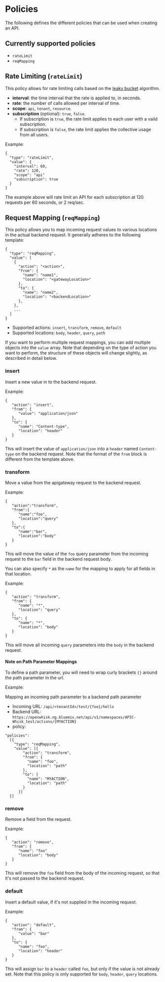 Policies
==============
The following defines the different policies that can be used when creating an API. 

## Currently supported policies
- `rateLimit`
- `reqMapping`

## Rate Limiting (`rateLimit`)
This policy allows for rate limiting calls based on the [leaky bucket](https://en.wikipedia.org/wiki/Leaky_bucket) algorithm.
- **interval**: the time interval that the rate is applied to, in seconds.
- **rate**: the number of calls allowed per interval of time.  
- **scope**: `api`, `tenant`, `resource`.  
- **subscription** (optional): `true`, `false`.  
    - If subscription is `true`, the rate limit applies to each user with a vaild subscription.  
    - If subscription is `false`, the rate limit applies the collective usage from all users.  
    
Example:
```
{
  "type": "rateLimit",
  "value": {
    "interval": 60,
    "rate": 120,
    "scope": "api"
    "subscription": true
  }
}
```
The example above will rate limit an API for each subscription at 120 requests per 60 seconds, or 2 req/sec.

## Request Mapping (`reqMapping`)
This policy allows you to map incoming request values to various locations in the actual backend request. It generally adheres to the following template:
```
{
  "type": "reqMapping",
  "value": [
    {
      "action": "<action>",
      "from": {
        "name": "name1",
        "location": "<gatewayLocation>"
      },
      "to": {
        "name": "name2",
        "location": "<backendLocation>"
      },
    },
    ...
  ]
}
```
- Supported actions: `insert`, `transform`, `remove`, `default`
- Supported locations: `body`, `header`, `query`, `path`

If you want to perform multiple request mappings, you can add multiple objects into the `value` array. Note that depending on the type of action you want to perform, the structure of these objects will change slightly, as described in detail below.


### insert

Insert a new value in to the backend request.

Example:
```
{
   "action": "insert",
   "from": {
      "value": "application/json"
   },
   "to": {
      "name": "Content-type",
      "location": "header"
   }
}
```
This will insert the value of `application/json` into a `header` named `Content-type` on the backend request. Note that the format of the `from` block is different from the template above.

### transform

Move a value from the apigateway request to the backend request.

Example:
```
{
   "action":"transform",
   "from":{
      "name":"foo",
      "location":"query"
   },
   "to":{
      "name":"bar",
      "location":"body"
   }
}
```
This will move the value of the `foo` query parameter from the incoming request to the `bar` field in the backend request body. 

You can also specify `*` as the `name` for the mapping to apply for all fields in that location.

Example:
```
{
   "action": "transform",
   "from": {
      "name": "*",
      "location": "query"
   },
   "to": {
      "name": "*",
      "location": "body"
   }
}
```
This will move all incoming `query` parameters into the `body` in the backend request.  

#### Note on Path Parameter Mappings
To define a path parameter, you will need to wrap curly brackets `{}` around the path parameter in the url.

Example: 

Mapping an incoming path parameter to a backend path parameter

- Incoming URL: `/api/<tenantId>/test/{foo}/hello`
- Backend URL: `https://openwhisk.ng.bluemix.net/api/v1/namespaces/APIC-Whisk_test/actions/{MYACTION}`
- policy:
```
"policies":
  [{
    "type": "reqMapping",
    "value": [{
        "action": "transform",
        "from": {
          "name": "foo",
          "location": "path"
        },
        "to": {
          "name": "MYACTION",
          "location": "path"
        }
      }]
  }]
```

### remove

Remove a field from the request.

Example:
```
{
   "action": "remove",
   "from": {
      "name": "foo"
      "location": "body"
   }
}
```
This will remove the `foo` field from the body of the incoming request, so that it's not passed to the backend request.

### default

Insert a default value, if it's not supplied in the incoming request.

Example:
```
{
   "action": "default",
   "from": {
      "value": "bar"
   },
   "to": {
      "name": "foo",
      "location": "header"
   }
}
```
This will assign `bar` to a `header` called `foo`, but only if the value is not already set. Note that this policy is only supported for `body`, `header`, `query` locations.
